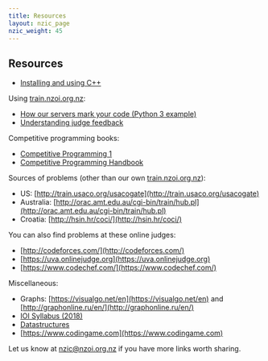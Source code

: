```yaml
---
title: Resources
layout: nzic_page
nzic_weight: 45
---
```


## Resources

- [Installing and using C++](cpp-install-instructions.pdf)

Using [train.nzoi.org.nz](train.nzoi.org.nz):

- [How our servers mark your code (Python 3 example)](how-judging-works-python3.pdf)
- [Understanding judge feedback](understanding-judge-feedback.pdf)

Competitive programming books:

- [Competitive Programming 1](https://www.comp.nus.edu.sg/~stevenha/myteaching/competitive_programming/cp1.pdf)
- [Competitive Programming Handbook](https://cses.fi/book/book.pdf)

Sources of problems (other than our own [train.nzoi.org.nz](train.nzoi.org.nz)):

- US: [http://train.usaco.org/usacogate](http://train.usaco.org/usacogate)
- Australia: [http://orac.amt.edu.au/cgi-bin/train/hub.pl](http://orac.amt.edu.au/cgi-bin/train/hub.pl)
- Croatia: [http://hsin.hr/coci/](http://hsin.hr/coci/)

You can also find problems at these online judges:

- [http://codeforces.com/](http://codeforces.com/)
- [https://uva.onlinejudge.org](https://uva.onlinejudge.org)
- [https://www.codechef.com/](https://www.codechef.com/)

Miscellaneous:

- Graphs: [https://visualgo.net/en](https://visualgo.net/en) and [http://graphonline.ru/en/](http://graphonline.ru/en/)
- [IOI Syllabus (2018)](https://people.ksp.sk/~misof/ioi-syllabus/ioi-syllabus.pdf)
- [Datastructures](https://www.cs.usfca.edu/~galles/visualization/Algorithms.html)
- [https://www.codingame.com](https://www.codingame.com)


Let us know at [nzic@nzoi.org.nz](mailto:nzic@nzoi.org.nz) if you have more links worth sharing.